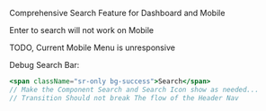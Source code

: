 Comprehensive Search Feature for Dashboard and Mobile

Enter to search will not work on Mobile

TODO, Current Mobile Menu is unresponsive

Debug Search Bar:

```jsx
<span className="sr-only bg-success">Search</span>
// Make the Component Search and Search Icon show as needed...
// Transition Should not break The flow of the Header Nav
```
